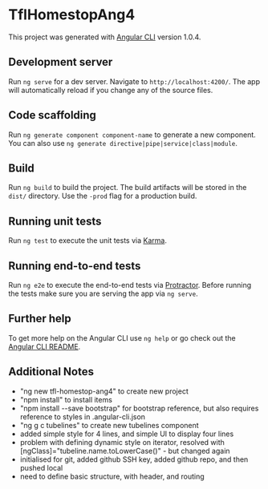 # TflHomestopAng4

This project was generated with [Angular CLI](https://github.com/angular/angular-cli) version 1.0.4.

## Development server

Run `ng serve` for a dev server. Navigate to `http://localhost:4200/`. The app will automatically reload if you change any of the source files.

## Code scaffolding

Run `ng generate component component-name` to generate a new component. You can also use `ng generate directive|pipe|service|class|module`.

## Build

Run `ng build` to build the project. The build artifacts will be stored in the `dist/` directory. Use the `-prod` flag for a production build.

## Running unit tests

Run `ng test` to execute the unit tests via [Karma](https://karma-runner.github.io).

## Running end-to-end tests

Run `ng e2e` to execute the end-to-end tests via [Protractor](http://www.protractortest.org/).
Before running the tests make sure you are serving the app via `ng serve`.

## Further help

To get more help on the Angular CLI use `ng help` or go check out the [Angular CLI README](https://github.com/angular/angular-cli/blob/master/README.md).

## Additional Notes

* "ng new tfl-homestop-ang4" to create new project
* "npm install" to install items
* "npm install --save bootstrap" for bootstrap reference, but also requires reference to styles in .angular-cli.json
* "ng g c tubelines" to create new tubelines component
* added simple style for 4 lines, and simple UI to display four lines
* problem with defining dynamic style on iterator, resolved with [ngClass]="tubeline.name.toLowerCase()" - but changed again
* initialised for git, added github SSH key, added github repo, and then pushed local
* need to define basic structure, with header, and routing

